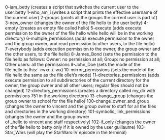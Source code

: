 0-iam_betty (creates a script that switches the current user to the user betty
1-who_am_i (writes a script that prints the effective username of the current user)
2-groups (prints all the groups the current user is part of)
3-new_owner (changes the owner of the file hello to the user betty)
4-empty (creates an empty file called hello)
5-execute (adds execute permission to the owner of the file hello while hello will be in the working directory)
6-multiple_permissions (adds execute permission to the owner and the group owner, and read permission to other users, to the file hello)
7-everybody (adds execution permission to the owner, the group owner and the other users, to the file hello)
8-James_Bond (sets the permission to the file hello as follows: Owner: no permission at all; Group: no permission at all; Other users: all the permissions
9-John_Doe (sets the mode of the file hello to this: -rwxr-x-wx)
10-mirror_permissions (sets the mode of the file hello the same as the file olleh’s mode)
11-directories_permissions (adds execute permission to all subdirectories of the current directory for the owner, the group owner and all other users; regular files should not be changed)
12-directory_permissions (creates a directory called my_dir with permissions 751 in the working directory)
13-change_group (changes the group owner to school for the file hello)
100-change_owner_and_group (changes the owner to vincent and the group owner to staff for all the files and directories in the working directory)
101-symbolic_link_permissions (changes the owner and the group owner of _hello to vincent and staff respectively)
102-if_only (changes the owner of the file hello to betty only if it is owned by the user guillaume)
103-Star_Wars (will play the StarWars IV episode in the terminal)
